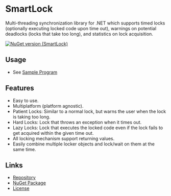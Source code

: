 # SmartLock

Multi-threading synchronization library for .NET which supports timed locks (optionally executing locked code upon time out), warnings on potential deadlocks (locks that take too long), and statistics on lock acquisition.

[![NuGet version (SmartLock)](https://img.shields.io/nuget/v/SmartLock.svg?style=flat-square)](https://www.nuget.org/packages/SmartLock/)

## Usage
- See [Sample Program](SmartLock.Sample/Program.cs)

## Features

- Easy to use.
- Multiplatform (platform agnostic).
- Patient Locks: Similar to a normal lock, but warns the user when the lock is taking too long.
- Hard Locks: Lock that throws an exception when it times out.
- Lazy Locks: Lock that executes the locked code even if the lock fails to get acquired within the given time out.
- All locking mechanism support returning values.
- Easily combine multiple locker objects and lock/wait on them at the same time.

## Links

- [Repository](https://github.com/Urriellu/SmartLock)
- [NuGet Package](https://www.nuget.org/packages/SmartLock)
- [License](LICENSE.md)
